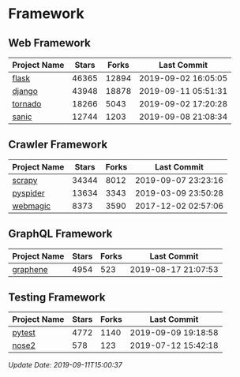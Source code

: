# Framework

## Web Framework

| Project Name | Stars | Forks | Last Commit |
| ------------ | ----- | ----- | ----------- |
| [flask](https://github.com/pallets/flask) | 46365 | 12894 | 2019-09-02 16:05:05 |
| [django](https://github.com/django/django) | 43948 | 18878 | 2019-09-11 05:51:31 |
| [tornado](https://github.com/tornadoweb/tornado) | 18266 | 5043 | 2019-09-02 17:20:28 |
| [sanic](https://github.com/huge-success/sanic) | 12744 | 1203 | 2019-09-08 21:08:34 |

## Crawler Framework

| Project Name | Stars | Forks | Last Commit |
| ------------ | ----- | ----- | ----------- |
| [scrapy](https://github.com/scrapy/scrapy) | 34344 | 8012 | 2019-09-07 23:23:16 |
| [pyspider](https://github.com/binux/pyspider) | 13634 | 3343 | 2019-03-09 23:50:28 |
| [webmagic](https://github.com/code4craft/webmagic) | 8373 | 3590 | 2017-12-02 02:57:06 |

## GraphQL Framework

| Project Name | Stars | Forks | Last Commit |
| ------------ | ----- | ----- | ----------- |
| [graphene](https://github.com/graphql-python/graphene) | 4954 | 523 | 2019-08-17 21:07:53 |

## Testing Framework

| Project Name | Stars | Forks | Last Commit |
| ------------ | ----- | ----- | ----------- |
| [pytest](https://github.com/pytest-dev/pytest) | 4772 | 1140 | 2019-09-09 19:18:58 |
| [nose2](https://github.com/nose-devs/nose2) | 578 | 123 | 2019-07-12 15:42:18 |

*Update Date: 2019-09-11T15:00:37*